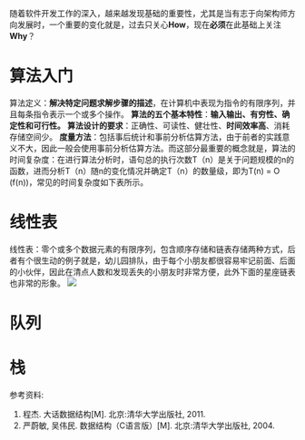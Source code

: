 随着软件开发工作的深入，越来越发现基础的重要性，尤其是当有志于向架构师方向发展时，一个重要的变化就是，过去只关心**How**，现在**必须**在此基础上关注**Why**？

# 算法入门 #
算法定义：**解决特定问题求解步骤的描述**，在计算机中表现为指令的有限序列，并且每条指令表示一个或多个操作。
**算法的五个基本特性**：**输入输出、有穷性、确定性和可行性。**
**算法设计的要求**：正确性、可读性、健壮性、**时间效率高**、消耗存储空间少。
**度量方法**：包括事后统计和事前分析估算方法，由于前者的实践意义不大，因此一般会使用事前分析估算方法。而这部分最重要的概念就是，算法的时间复杂度：在进行算法分析时，语句总的执行次数T（n）是关于问题规模的n的函数，进而分析T（n）随n的变化情况并确定T（n）的数量级，即为T(n) = O (f(n))，常见的时间复杂度如下表所示。






# 线性表 #
线性表：零个或多个数据元素的有限序列，包含顺序存储和链表存储两种方式，后者有个很生动的例子就是，幼儿园排队，由于每个小朋友都很容易牢记前面、后面的小伙伴，因此在清点人数和发现丢失的小朋友时非常方便，此外下面的星座链表也非常的形象。
![](http://i.imgur.com/w9xnJ7r.png)






# 队列 #





# 栈 #











参考资料:
1.	程杰. 大话数据结构[M]. 北京:清华大学出版社, 2011.
2.	严蔚敏, 吴伟民. 数据结构（C语言版）[M]. 北京:清华大学出版社, 2004.
